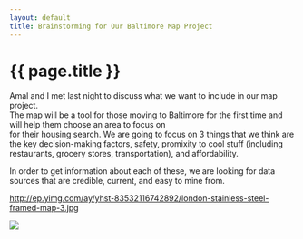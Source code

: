 ```yaml
---
layout: default
title: Brainstorming for Our Baltimore Map Project
---
```


{{ page.title }}
================

Amal and I met last night to discuss what we want to include in our map project. <br />
The map will be a tool for those moving to Baltimore for the first time and will help them choose an area to focus on <br />
for their housing search. We are going to focus on 3 things that we think are the key decision-making factors, safety, 
promixity to cool stuff (including restaurants, grocery stores, transportation), and affordability.

In order to get information about each of these, we are looking for data sources that are credible, current, and easy to mine from.

http://ep.yimg.com/ay/yhst-83532116742892/london-stainless-steel-framed-map-3.jpg


![](http://karahmel.github.io/Blog/images/Lews.jpg)

